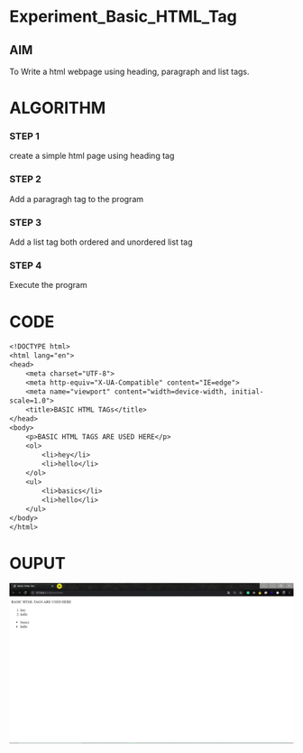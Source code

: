 # Experiment_Basic_HTML_Tag

## AIM
To Write a html webpage using heading, paragraph and list tags.

# ALGORITHM
### STEP 1
create a simple html page using heading tag
### STEP 2
Add a paragragh tag to the program
### STEP 3
Add a list tag both ordered and unordered list tag
### STEP 4
Execute the program

# CODE
~~~
<!DOCTYPE html>
<html lang="en">
<head>
    <meta charset="UTF-8">
    <meta http-equiv="X-UA-Compatible" content="IE=edge">
    <meta name="viewport" content="width=device-width, initial-scale=1.0">
    <title>BASIC HTML TAGs</title>
</head>
<body>
    <p>BASIC HTML TAGS ARE USED HERE</p>
    <ol>
        <li>hey</li>
        <li>hello</li>
    </ol>
    <ul>
        <li>basics</li>
        <li>hello</li>
    </ul>
</body>
</html>

~~~
# OUPUT
![SEC](2021-10-27.png)

